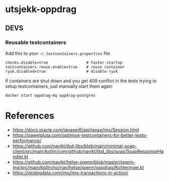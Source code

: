 # utsjekk-oppdrag

## DEVS

### Reusable testcontainers

Add this to your `~/.testcontainers.properties` file

```properties
checks.disable=true                 # faster startup
testcontainers.reuse.enable=true    # reuse container
ryuk.disabled=true                  # disable ryuk
```

If containers are shut down and you get 409 conflict in the tests trying to setup testcontainers,
just manually start them again

```sh
docker start oppdrag-mq oppdrag-postgres 
```

# References

- https://docs.oracle.com/javaee/6/api/javax/jms/Session.html
- https://pawelpluta.com/optimise-testcontainers-for-better-tests-performance/
- https://github.com/navikt/tbd-libs/blob/main/minimal-soap-client/src/main/kotlin/com/github/navikt/tbd_libs/soap/SoapResponseHandler.kt
- https://github.com/navikt/helse-spenn/blob/master/spenn-mq/src/main/kotlin/no/nav/helse/spenn/oppdrag/Kvitteringer.kt
- https://jstobigdata.com/jms/jms-transactions-in-action/

